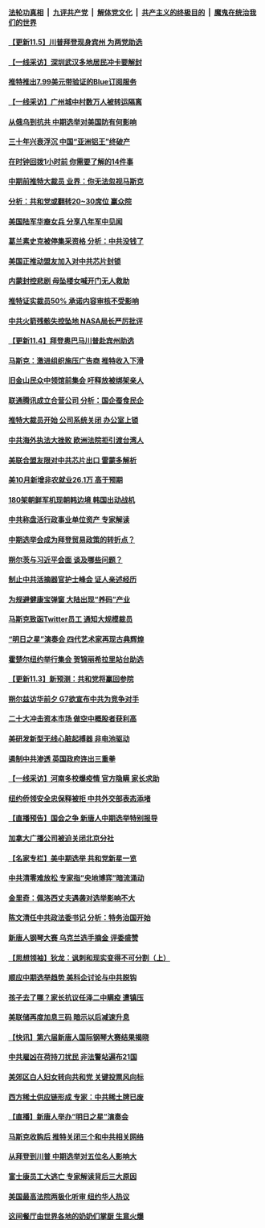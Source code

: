 ####  [法轮功真相](../../../../basic/blob/master/README.md?t=11061231) &nbsp;|&nbsp; [九评共产党](../../../../9ping.md/blob/master/README.md?t=11061231) &nbsp;|&nbsp; [解体党文化](../../../../jtdwh.md/blob/master/README.md?t=11061231)  &nbsp;|&nbsp; [共产主义的终极目的](../../../../gczydzjmd.md/blob/master/README.md?t=11061231) &nbsp;|&nbsp; [魔鬼在统治我们的世界](../../../../mgztzwmdsj.md/blob/master/README.md?t=11061231) 

#### [【更新11.5】川普拜登现身宾州 为两党助选](../pages/nf4514/n13860112.md?t=11061231) 

#### [【一线采访】深圳武汉多地居民冲卡要解封](../pages/nf4514/n13860278.md?t=11061231) 

#### [推特推出7.99美元带验证的Blue订阅服务](../pages/nf4514/n13860256.md?t=11061231) 

#### [【一线采访】广州城中村数万人被转运隔离](../pages/nf4514/n13860244.md?t=11061231) 

#### [从俄乌到抗共 中期选举对美国防有何影响](../pages/nf4514/n13860228.md?t=11061231) 

#### [三十年兴衰浮沉 中国“亚洲铝王”终破产](../pages/nf4514/n13859989.md?t=11061231) 

#### [在时钟回拨1小时前 你需要了解的14件事](../pages/nf4514/n13860155.md?t=11061231) 

#### [中期前推特大裁员 业界：你无法忽视马斯克](../pages/nf4514/n13860145.md?t=11061231) 

#### [分析：共和党或翻转20~30席位 赢众院](../pages/nf4514/n13860126.md?t=11061231) 

#### [美国陆军华裔女兵 分享八年军中见闻](../pages/nf4514/n13859920.md?t=11061231) 

#### [葛兰素史克被停集采资格 分析：中共没钱了](../pages/nf4514/n13860024.md?t=11061231) 

#### [美国正推动盟友加入对中共芯片封锁](../pages/nf4514/n13859981.md?t=11061231) 

#### [内蒙封控悲剧 母坠楼女喊开门无人救助](../pages/nf4514/n13859877.md?t=11061231) 

#### [推特证实裁员50% 承诺内容审核不受影响](../pages/nf4514/n13859880.md?t=11061231) 

#### [中共火箭残骸失控坠地 NASA局长严厉批评](../pages/nf4514/n13859814.md?t=11061231) 

#### [【更新11.4】拜登奥巴马川普赴宾州助选](../pages/nf4514/n13859517.md?t=11061231) 

#### [马斯克：激进组织施压广告商 推特收入下滑](../pages/nf4514/n13859705.md?t=11061231) 

#### [旧金山民众中领馆前集会 吁释放被绑架亲人](../pages/nf4514/n13859195.md?t=11061231) 

#### [联通腾讯成立合营公司 分析：国企蚕食民企](../pages/nf4514/n13858102.md?t=11061231) 

#### [推特大裁员开始 公司系统关闭 办公室上锁](../pages/nf4514/n13859659.md?t=11061231) 

#### [中共海外执法大挫败 欧洲法院拒引渡台湾人](../pages/nf4514/n13859684.md?t=11061231) 

#### [美联合盟友限对中共芯片出口 雷蒙多解析](../pages/nf4514/n13859663.md?t=11061231) 

#### [美10月新增非农就业26.1万 高于预期](../pages/nf4514/n13859610.md?t=11061231) 

#### [180架朝鲜军机现朝韩边境 韩国出动战机](../pages/nf4514/n13859552.md?t=11061231) 

#### [中共称盘活行政事业单位资产 专家解读](../pages/nf4514/n13859424.md?t=11061231) 

#### [中期选举会成为拜登贸易政策的转折点？](../pages/nf4514/n13859073.md?t=11061231) 

#### [朔尔茨与习近平会面 谈及哪些问题？](../pages/nf4514/n13859372.md?t=11061231) 

#### [制止中共活摘器官护士峰会 证人亲述经历](../pages/nf4514/n13859007.md?t=11061231) 

#### [为规避健康宝弹窗 大陆出现“养码”产业](../pages/nf4514/n13859373.md?t=11061231) 

#### [马斯克致函Twitter员工 通知大规模裁员](../pages/nf4514/n13859193.md?t=11061231) 

#### [“明日之星”演奏会 四代艺术家再现古典辉煌](../pages/nf4514/n13859070.md?t=11061231) 

#### [霍楚尔纽约举行集会 贺锦丽希拉里站台助选](../pages/nf4514/n13859085.md?t=11061231) 

#### [【更新11.3】新预测：共和党将赢回参院](../pages/nf4514/n13858154.md?t=11061231) 

#### [朔尔兹访华前夕 G7欲宣布中共为竞争对手](../pages/nf4514/n13858624.md?t=11061231) 

#### [二十大冲击资本市场 做空中概股者获利高](../pages/nf4514/n13858605.md?t=11061231) 

#### [美研发新型无线心脏起搏器 非电池驱动](../pages/nf4514/n13858493.md?t=11061231) 

#### [遏制中共渗透 英国政府连出三重拳](../pages/nf4514/n13858971.md?t=11061231) 

#### [【一线采访】河南多校爆疫情 官方隐瞒 家长求助](../pages/nf4514/n13858608.md?t=11061231) 

#### [纽约侨领安全忠保释被拒 中共外交部表态添堵](../pages/nf4514/n13858406.md?t=11061231) 

#### [【直播预告】国会之争 新唐人中期选举特别报导](../pages/nf4514/n13858223.md?t=11061231) 

#### [加拿大广播公司被迫关闭北京分社](../pages/nf4514/n13858207.md?t=11061231) 

#### [【名家专栏】美中期选举 共和党新星一览](../pages/nf4514/n13857936.md?t=11061231) 

#### [中共清零难放松 专家指“央地博弈”暗流涌动](../pages/nf4514/n13858507.md?t=11061231) 

#### [金里奇：佩洛西丈夫遇袭对选举影响不大](../pages/nf4514/n13858518.md?t=11061231) 

#### [陈文清任中共政法委书记 分析：特务治国开始](../pages/nf4514/n13858478.md?t=11061231) 

#### [新唐人钢琴大赛 乌克兰选手摘金 评委盛赞](../pages/nf4514/n13858297.md?t=11061231) 

#### [【思想领袖】狄龙：讽刺和现实变得不可分割（上）](../pages/nf4514/n13840955.md?t=11061231) 

#### [顺应中期选举趋势 美科企讨论与中共脱钩](../pages/nf4514/n13858233.md?t=11061231) 

#### [孩子去了哪？家长抗议任泽二中瞒疫 遭镇压](../pages/nf4514/n13857848.md?t=11061231) 

#### [美联储再度加息三码 暗示以后减速升息](../pages/nf4514/n13858133.md?t=11061231) 

#### [【快讯】第六届新唐人国际钢琴大赛结果揭晓](../pages/nf4514/n13858143.md?t=11061231) 

#### [中共雇凶在荷持刀扰民 非法警站遍布21国](../pages/nf4514/n13858096.md?t=11061231) 

#### [美郊区白人妇女转向共和党 关键投票风向标](../pages/nf4514/n13858125.md?t=11061231) 

#### [西方稀土供应链形成 专家：中共稀土牌已废](../pages/nf4514/n13857670.md?t=11061231) 

#### [【直播】新唐人举办“明日之星”演奏会](../pages/nf4514/n13856862.md?t=11061231) 

#### [马斯克收购后 推特关闭三个和中共相关网络](../pages/nf4514/n13858100.md?t=11061231) 

#### [从拜登到川普 中期选举对五位名人影响大](../pages/nf4514/n13858092.md?t=11061231) 

#### [富士康员工大逃亡 专家解读背后三大原因](../pages/nf4514/n13857885.md?t=11061231) 

#### [美国最高法院两极化听审 纽约华人热议](../pages/nf4514/n13857632.md?t=11061231) 

#### [这间餐厅由世界各地的奶奶们掌厨 生意火爆](../pages/nf4514/n13857713.md?t=11061231) 

